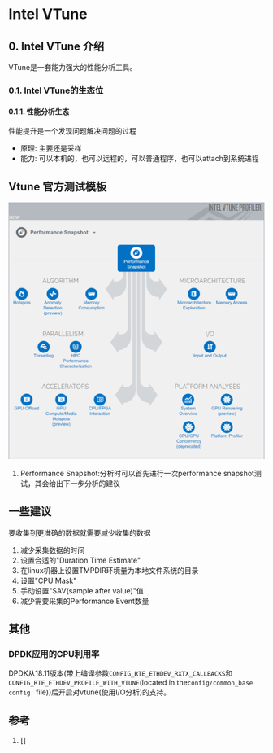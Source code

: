 # Intel VTune
## 0. Intel VTune 介绍
VTune是一套能力强大的性能分析工具。
### 0.1. Intel VTune的生态位
#### 0.1.1. 性能分析生态
性能提升是一个发现问题解决问题的过程
- 原理: 主要还是采样
- 能力: 可以本机的，也可以远程的，可以普通程序，也可以attach到系统进程
## Vtune 官方测试模板
![Intel VTune测试模板](vtune_type.png)
1. Performance Snapshot:分析时可以首先进行一次performance snapshot测试，其会给出下一步分析的建议
## 一些建议
要收集到更准确的数据就需要减少收集的数据
1. 减少采集数据的时间
2. 设置合适的"Duration Time Estimate"
3. 在linux机器上设置TMPDIR环境量为本地文件系统的目录
4. 设置"CPU Mask"
5. 手动设置"SAV(sample after value)"值
6. 减少需要采集的Performance Event数量

## 其他
### DPDK应用的CPU利用率
DPDK从18.11版本(带上编译参数`CONFIG_RTE_ETHDEV_RXTX_CALLBACKS`和`CONFIG_RTE_ETHDEV_PROFILE_WITH_VTUNE`(located in the`config/common_base config ` file))后开启对vtune(使用I/O分析)的支持。
## 参考
1. []